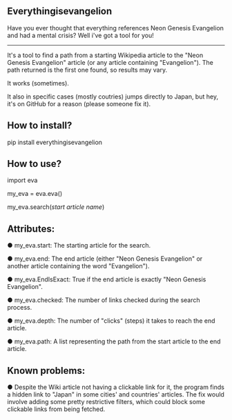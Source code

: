 Everythingisevangelion
----------------------
Have you ever thought that everything references Neon Genesis Evangelion and had a mental crisis?
Well i've got a tool for you!

----------------------
It's a tool to find a path from a starting Wikipedia article to the "Neon Genesis Evangelion" article (or any article containing "Evangelion"). The path returned is the first one found, so results may vary.

It works (sometimes).

It also in specific cases (mostly coutries) jumps directly to Japan, but hey, it's on GitHub for a reason (please someone fix it).

How to install?
----------------------
pip install everythingisevangelion

How to use?
----------------------
import eva

my_eva = eva.eva()

my_eva.search(*start article name*)

Attributes:
----------------------
● my_eva.start: The starting article for the search.

● my_eva.end: The end article (either "Neon Genesis Evangelion" or another article containing the word "Evangelion").

● my_eva.EndIsExact: True if the end article is exactly "Neon Genesis Evangelion".

● my_eva.checked: The number of links checked during the search process.

● my_eva.depth: The number of "clicks" (steps) it takes to reach the end article.

● my_eva.path: A list representing the path from the start article to the end article.

Known problems:
----------------------
● Despite the Wiki article not having a clickable link for it, the program finds a hidden link to "Japan" in some cities' and countries' articles. The fix would involve adding some pretty restrictive filters, which could block some clickable links from being fetched.
